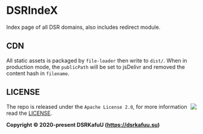 # DSRIndeX

Index page of all DSR domains, also includes redirect module.

## CDN

All static assets is packaged by `file-loader` then write to `dist/`. When in production mode, the `publicPath` will be set to jsDelivr and removed the content hash in `filename`.

## LICENSE

<a href="https://app.fossa.com/projects/git%2Bgithub.com%2Fdsrkafuu%2Fdsr-index?ref=badge_large" alt="FOSSA Status"><img align="right" src="https://app.fossa.com/api/projects/git%2Bgithub.com%2Fdsrkafuu%2Fdsr-index.svg?type=large"/></a>

The repo is released under the `Apache License 2.0`, for more information read the [LICENSE](https://github.com/dsrkafuu/dsr-index/blob/main/LICENSE).

**Copyright © 2020-present DSRKafuU (<https://dsrkafuu.su>)**
